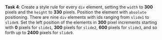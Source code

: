 **Task 4**: Create a style rule for every `div` element, setting the `width` to **300** pixels and the `height` to **330** pixels. Position the element with `absolute` positioning. There are nine `div` elements with ids ranging from `slide1` to `slide9`. Set the left position of the elements in **300** pixel increments starting with **0** pixels for `slide1`, **300** pixels for `slide2`, **600** pixels for `slide3`, and so forth up to **2400** pixels for `slide9`.
